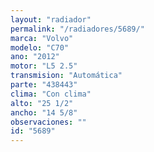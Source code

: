 ```yaml
---
layout: "radiador"
permalink: "/radiadores/5689/"
marca: "Volvo"
modelo: "C70"
ano: "2012"
motor: "L5 2.5"
transmision: "Automática"
parte: "438443"
clima: "Con clima"
alto: "25 1/2"
ancho: "14 5/8"
observaciones: ""
id: "5689"
---
```


